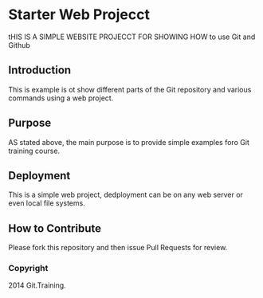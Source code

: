 # Starter Web Projecct

tHIS IS A SIMPLE WEBSITE PROJECCT FOR SHOWING HOW to use Git and Github

## Introduction

This is example is ot show different parts of the Git repository and various commands using a web project. 


## Purpose

AS stated above, the main purpose is to provide simple examples foro Git training course. 

## Deployment

This is a simple web project, dedployment can be on any web server or even local file systems.

## How to Contribute
Please fork this repository and then issue Pull Requests for review.

### Copyright

2014 Git.Training.

